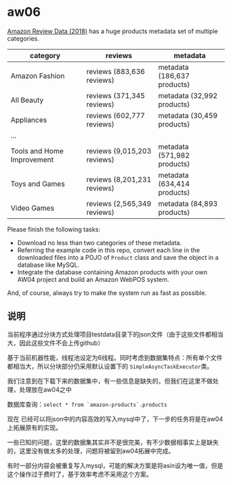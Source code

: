 # aw06


[Amazon Review Data (2018)](https://nijianmo.github.io/amazon/index.html) has a huge products metadata set of multiple categories.

|category| reviews | metadata |
|--| -- | -- |
|Amazon Fashion|reviews (883,636 reviews)|metadata (186,637 products)|
|All Beauty|reviews (371,345 reviews)|metadata (32,992 products)|
|Appliances|reviews (602,777 reviews)|metadata (30,459 products)|
| ... |
|Tools and Home Improvement|reviews (9,015,203 reviews)|metadata (571,982 products)|
Toys and Games|reviews (8,201,231 reviews)|metadata (634,414 products)|
Video Games|reviews (2,565,349 reviews)|metadata (84,893 products)|

Please finish the following tasks:

- Download no less than two categories of these metadata.
- Referring the example code in this repo, convert each line in the downloaded files into a POJO of `Product` class and save the object in a database like MySQL. 
- Integrate the database containing Amazon products with your own AW04 project and build an Amazon WebPOS system.


And, of course, always try to make the system run as fast as possible.

## 说明
当前程序通过分块方式处理项目testdata目录下的json文件（由于这些文件都相当大，因此这些文件不会上传github）

基于当前机器性能，线程池设定为6线程。同时考虑到数据集特点：所有单个文件都相当大，所以分块部分仍采用默认设置下的 `SimpleAsyncTaskExecutor`类。

我们注意到在下载下来的数据集中，有一些信息是缺失的，但我们在这里不做处理，处理放在aw04之中

数据库查询：```select * from `amazon-products`.products```

现在 已经可以将json中的内容高效的写入mysql中了，下一步的任务将是在aw04上拓展原有的实现。

一些已知的问题，这里的数据集其实并不是很完美，有不少数据相事实上是缺失的，这里没有做太多的处理，问题将被留到aw04拓展中完成。

有时一部分内容会被重复写入mysql，可能的解决方案是将asin设为唯一值，但是这个操作过于费时了，基于效率考虑不采用这个方案。